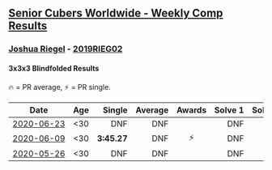 <style>table {white-space: nowrap;}</style>

## [Senior Cubers Worldwide - Weekly Comp Results](/scw-comp/results/)
### [Joshua Riegel](README.md) - [2019RIEG02](https://www.worldcubeassociation.org/persons/2019RIEG02?event=333bf)
#### 3x3x3 Blindfolded Results

<span style="white-space: nowrap;">🔥 = PR average</span>, <span style="white-space: nowrap;">⚡ = PR single</span>.

| Date | Age | Single | Average | Awards | Solve 1 | Solve 2 | Solve 3 | Video |
| :--: | :--: | --: | --: | :--: | --: | --: | --: | :-- |
| [2020-06-23](../../results/333bf/2020-06-23.md) | <30 | DNF | DNF |  | DNF | DNF | DNF | [Link](https://www.facebook.com/events/850175445522887/permalink/853220341885064/) |
| [2020-06-09](../../results/333bf/2020-06-09.md) | <30 | **3:45.27** | DNF | ⚡ | DNF | DNF | **3:45.27** | [Link](https://www.facebook.com/events/620460455211235/permalink/624275494829731/) |
| [2020-05-26](../../results/333bf/2020-05-26.md) | <30 | DNF | DNF |  | DNF | DNF | DNS | [Link](https://www.facebook.com/events/1531820936993798/permalink/1537374259771799/) |


<!-- Global site tag (gtag.js) - Google Analytics -->
<script async src="https://www.googletagmanager.com/gtag/js?id=UA-86348435-3"></script>
<script>window.dataLayer = window.dataLayer || []; function gtag() {dataLayer.push(arguments);} gtag('js', new Date()); gtag('config', 'UA-86348435-3');</script>
